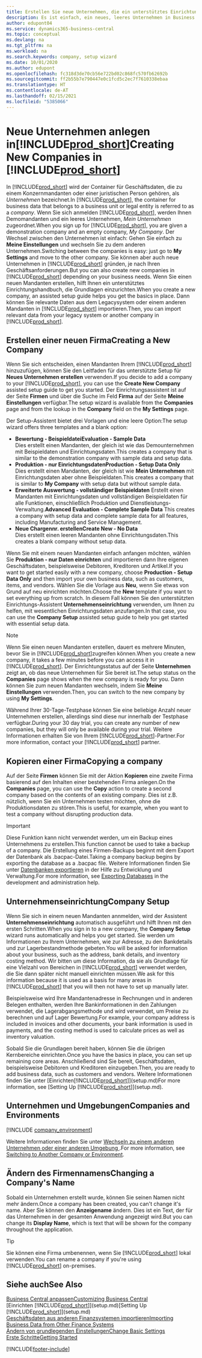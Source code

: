 ```yaml
---
title: Erstellen Sie neue Unternehmen, die ein unterstütztes Einrichtungshandbuch verwenden | Microsoft Docs
description: Es ist einfach, ein neues, leeres Unternehmen in Business Central. zu erstellen. Ein unterstütztes Einrichtungshandbuch hilft Ihnen Schritte für Schritt und Sie können Ihre vorhandenen Geschäftsdaten importieren.
author: edupont04
ms.service: dynamics365-business-central
ms.topic: conceptual
ms.devlang: na
ms.tgt_pltfrm: na
ms.workload: na
ms.search.keywords: company, setup wizard
ms.date: 10/01/2020
ms.author: edupont
ms.openlocfilehash: fc318d3de70cb56e722bd02c868fc570fb62692b
ms.sourcegitcommit: ff2b55b7e790447e0c1fcd5c2ec7f7610338ebaa
ms.translationtype: HT
ms.contentlocale: de-AT
ms.lasthandoff: 02/15/2021
ms.locfileid: "5385066"
---
```

# <a name="creating-new-companies-in-prod_short"></a><span data-ttu-id="2d2ae-104">Neue Unternehmen anlegen in[!INCLUDE[prod_short](includes/prod_short.md)]</span><span class="sxs-lookup"><span data-stu-id="2d2ae-104">Creating New Companies in [!INCLUDE[prod_short](includes/prod_short.md)]</span></span>

<span data-ttu-id="2d2ae-105">In [!INCLUDE[prod_short](includes/prod_short.md)] wird der Container für Geschäftsdaten, die zu einem Konzernmandanten oder einer juristischen Person gehören, als *Unternehmen* bezeichnet.</span><span class="sxs-lookup"><span data-stu-id="2d2ae-105">In [!INCLUDE[prod_short](includes/prod_short.md)], the container for business data that belongs to a business unit or legal entity is referred to as a *company*.</span></span> <span data-ttu-id="2d2ae-106">Wenn Sie sich anmelden [!INCLUDE[prod_short](includes/prod_short.md)], werden Ihnen Demomandanten und ein leeres Unternehmen, *Mein Unternehmen* zugeordnet.</span><span class="sxs-lookup"><span data-stu-id="2d2ae-106">When you sign up for [!INCLUDE[prod_short](includes/prod_short.md)], you are given a demonstration company and an empty company, *My Company*.</span></span> <span data-ttu-id="2d2ae-107">Der Wechsel zwischen den Unternehmen ist einfach: Gehen Sie einfach zu **Meine Einstellungen** und wechseln Sie zu dem anderen Unternehmen.</span><span class="sxs-lookup"><span data-stu-id="2d2ae-107">Switching between the companies is easy: just go to **My Settings** and move to the other company.</span></span> <span data-ttu-id="2d2ae-108">Sie können aber auch neue Unternehmen in [!INCLUDE[prod_short](includes/prod_short.md)] gründen, je nach Ihren Geschäftsanforderungen.</span><span class="sxs-lookup"><span data-stu-id="2d2ae-108">But you can also create new companies in [!INCLUDE[prod_short](includes/prod_short.md)] depending on your business needs.</span></span> <span data-ttu-id="2d2ae-109">Wenn Sie einen neuen Mandanten erstellen, hilft Ihnen ein unterstütztes Einrichtungshandbuch, die Grundlagen einzurichten.</span><span class="sxs-lookup"><span data-stu-id="2d2ae-109">When you create a new company, an assisted setup guide helps you get the basics in place.</span></span> <span data-ttu-id="2d2ae-110">Dann können Sie relevante Daten aus dem Legacysystem oder einem anderen Mandanten in [!INCLUDE[prod_short](includes/prod_short.md)] importieren.</span><span class="sxs-lookup"><span data-stu-id="2d2ae-110">Then, you can import relevant data from your legacy system or another company in [!INCLUDE[prod_short](includes/prod_short.md)].</span></span>  

## <a name="creating-a-new-company"></a><span data-ttu-id="2d2ae-111">Erstellen einer neuen Firma</span><span class="sxs-lookup"><span data-stu-id="2d2ae-111">Creating a New Company</span></span>

<span data-ttu-id="2d2ae-112">Wenn Sie sich entscheiden, einen Mandanten Ihrem [!INCLUDE[prod_short](includes/prod_short.md)] hinzuzufügen, können Sie den Leitfaden für das unterstützte Setup für **Neues Unternehmen erstellen** verwenden.</span><span class="sxs-lookup"><span data-stu-id="2d2ae-112">If you decide to add a company to your [!INCLUDE[prod_short](includes/prod_short.md)], you can use the **Create New Company** assisted setup guide to get you started.</span></span> <span data-ttu-id="2d2ae-113">Der Einrichtungsassistent ist auf der Seite **Firmen** und über die Suche im Feld **Firma** auf der Seite **Meine Einstellungen** verfügbar.</span><span class="sxs-lookup"><span data-stu-id="2d2ae-113">The setup wizard is available from the **Companies** page and from the lookup in the **Company** field on the **My Settings** page.</span></span>  

<span data-ttu-id="2d2ae-114">Der Setup-Assistent bietet drei Vorlagen und eine leere Option:</span><span class="sxs-lookup"><span data-stu-id="2d2ae-114">The setup wizard offers three templates and a blank option:</span></span>

- <span data-ttu-id="2d2ae-115">**Bewertung - Beispieldatei**</span><span class="sxs-lookup"><span data-stu-id="2d2ae-115">**Evaluation - Sample Data**</span></span>  
    <span data-ttu-id="2d2ae-116">Dies erstellt einen Mandanten, der gleich ist wie das Demounternehmen mit Beispieldaten und Einrichtungsdaten.</span><span class="sxs-lookup"><span data-stu-id="2d2ae-116">This creates a company that is similar to the demonstration company with sample data and setup data.</span></span>  
- <span data-ttu-id="2d2ae-117">**Produktion - nur Einrichtungsdaten**</span><span class="sxs-lookup"><span data-stu-id="2d2ae-117">**Production - Setup Data Only**</span></span>  
    <span data-ttu-id="2d2ae-118">Dies erstellt einen Mandanten, der gleich ist wie **Mein Unternehmen** mit Einrichtungsdaten aber ohne Beispieldaten.</span><span class="sxs-lookup"><span data-stu-id="2d2ae-118">This creates a company that is similar to **My Company** with setup data but without sample data.</span></span>
- <span data-ttu-id="2d2ae-119">**Erweiterte Auswertung - vollständiger Beispieldaten** Erstellt einen Mandanten mit Einrichtungsdaten und vollständigen Beispieldaten für alle Funktionen, einschließlich Produktion und Dienstleistungs-Verwaltung.</span><span class="sxs-lookup"><span data-stu-id="2d2ae-119">**Advanced Evaluation - Complete Sample Data** This creates a company with setup data and complete sample data for all features, including Manufacturing and Service Management.</span></span>
- <span data-ttu-id="2d2ae-120">**Neue Chargennr. erstellen**</span><span class="sxs-lookup"><span data-stu-id="2d2ae-120">**Create New - No Data**</span></span>  
    <span data-ttu-id="2d2ae-121">Dies erstellt einen leeren Mandanten ohne Einrichtungsdaten.</span><span class="sxs-lookup"><span data-stu-id="2d2ae-121">This creates a blank company without setup data.</span></span>  

<span data-ttu-id="2d2ae-122">Wenn Sie mit einem neuen Mandanten einfach anfangen möchten, wählen Sie **Produktion - nur Daten einrichten** und importieren dann Ihre eigenen Geschäftsdaten, beispielsweise Debitoren, Kreditoren und Artikel.</span><span class="sxs-lookup"><span data-stu-id="2d2ae-122">If you want to get started easily with a new company, choose **Production - Setup Data Only** and then import your own business data, such as customers, items, and vendors.</span></span> <span data-ttu-id="2d2ae-123">Wählen Sie die Vorlage aus **Neu**, wenn Sie etwas von Grund auf neu einrichten möchten.</span><span class="sxs-lookup"><span data-stu-id="2d2ae-123">Choose the **New** template if you want to set everything up from scratch.</span></span> <span data-ttu-id="2d2ae-124">In diesem Fall können Sie den unterstützten Einrichtungs-Assistent **Unternehmenseinrichtung** verwenden, um Ihnen zu helfen, mit wesentlichen Einrichtungsdaten anzufangen.</span><span class="sxs-lookup"><span data-stu-id="2d2ae-124">In that case, you can use the **Company Setup** assisted setup guide to help you get started with essential setup data.</span></span>  

> [!NOTE]  
> <span data-ttu-id="2d2ae-125">Wenn Sie einen neuen Mandanten erstellen, dauert es mehrere Minuten, bevor Sie in [!INCLUDE[prod_short](includes/prod_short.md)]zugreifen können.</span><span class="sxs-lookup"><span data-stu-id="2d2ae-125">When you create a new company, it takes a few minutes before you can access it in [!INCLUDE[prod_short](includes/prod_short.md)].</span></span> <span data-ttu-id="2d2ae-126">Der Einrichtungsstatus auf der Seite **Unternehmen** zeigt an, ob das neue Unternehmen für Sie bereit ist.</span><span class="sxs-lookup"><span data-stu-id="2d2ae-126">The setup status on the **Companies** page shows when the new company is ready for you.</span></span> <span data-ttu-id="2d2ae-127">Dann können Sie zum neuen Mandanten wechseln, indem Sie **Meine Einstellungen** verwenden.</span><span class="sxs-lookup"><span data-stu-id="2d2ae-127">Then, you can switch to the new company by using **My Settings**.</span></span>  

<span data-ttu-id="2d2ae-128">Während Ihrer 30-Tage-Testphase können Sie eine beliebige Anzahl neuer Unternehmen erstellen, allerdings sind diese nur innerhalb der Testphase verfügbar.</span><span class="sxs-lookup"><span data-stu-id="2d2ae-128">During your 30 day trial, you can create any number of new companies, but they will only be available during your trial.</span></span> <span data-ttu-id="2d2ae-129">Weitere Informationen erhalten Sie von Ihrem [!INCLUDE[prod_short](includes/prod_short.md)]-Partner.</span><span class="sxs-lookup"><span data-stu-id="2d2ae-129">For more information, contact your [!INCLUDE[prod_short](includes/prod_short.md)] partner.</span></span>  

## <a name="copying-a-company"></a><span data-ttu-id="2d2ae-130">Kopieren einer Firma</span><span class="sxs-lookup"><span data-stu-id="2d2ae-130">Copying a company</span></span>

<span data-ttu-id="2d2ae-131">Auf der Seite **Firmen** können Sie mit der Aktion **Kopieren** eine zweite Firma basierend auf den Inhalten einer bestehenden Firma anlegen.</span><span class="sxs-lookup"><span data-stu-id="2d2ae-131">On the **Companies** page, you can use the **Copy** action to create a second company based on the contents of an existing company.</span></span> <span data-ttu-id="2d2ae-132">Dies ist z.B. nützlich, wenn Sie ein Unternehmen testen möchten, ohne die Produktionsdaten zu stören.</span><span class="sxs-lookup"><span data-stu-id="2d2ae-132">This is useful, for example, when you want to test a company without disrupting production data.</span></span>

> [!Important]
> <span data-ttu-id="2d2ae-133">Diese Funktion kann nicht verwendet werden, um ein Backup eines Unternehmens zu erstellen.</span><span class="sxs-lookup"><span data-stu-id="2d2ae-133">This function cannot be used to take a backup of a company.</span></span> <span data-ttu-id="2d2ae-134">Die Erstellung eines Firmen-Backups beginnt mit dem Export der Datenbank als .bacpac-Datei.</span><span class="sxs-lookup"><span data-stu-id="2d2ae-134">Taking a company backup begins by exporting the database as a .bacpac file.</span></span> <span data-ttu-id="2d2ae-135">Weitere Informationen finden Sie unter [Datenbanken exportieren](/dynamics365/business-central/dev-itpro/administration/tenant-admin-center-database-export) in der Hilfe zu Entwicklung und Verwaltung.</span><span class="sxs-lookup"><span data-stu-id="2d2ae-135">For more information, see [Exporting Databases](/dynamics365/business-central/dev-itpro/administration/tenant-admin-center-database-export) in the development and administration help.</span></span>

## <a name="company-setup"></a><span data-ttu-id="2d2ae-136">Unternehmenseinrichtung</span><span class="sxs-lookup"><span data-stu-id="2d2ae-136">Company Setup</span></span>

<span data-ttu-id="2d2ae-137">Wenn Sie sich in einem neuen Mandanten annmelden, wird der Assistent **Unternehmenseinrichtung** automatisch ausgeführt und hilft Ihnen mit den ersten Schritten.</span><span class="sxs-lookup"><span data-stu-id="2d2ae-137">When you sign in to a new company, the **Company Setup** wizard runs automatically and helps you get started.</span></span> <span data-ttu-id="2d2ae-138">Sie werden um Informationen zu Ihrem Unternehmen, wie zur Adresse, zu den Bankdetails und zur  Lagerbestandmethode gebeten.</span><span class="sxs-lookup"><span data-stu-id="2d2ae-138">You will be asked for information about your business, such as the address, bank details, and inventory costing method.</span></span> <span data-ttu-id="2d2ae-139">Wir bitten um diese Information, da sie als Grundlage für eine Vielzahl von Bereichen in [!INCLUDE[prod_short](includes/prod_short.md)] verwendet werden, die Sie dann später nicht manuell einrichten müssen.</span><span class="sxs-lookup"><span data-stu-id="2d2ae-139">We ask for this information because it is used as a basis for many areas in [!INCLUDE[prod_short](includes/prod_short.md)] that you will then not have to set up manually later.</span></span>  

<span data-ttu-id="2d2ae-140">Beispielsweise wird Ihre Mandantenadresse in Rechnungen und in anderen Belegen enthalten, werden Ihre Bankinformationen in den Zahlungen verwendet, die Lagerabgangsmethode und wird verwendet, um Preise zu berechnen und auf Lager Bewertung.</span><span class="sxs-lookup"><span data-stu-id="2d2ae-140">For example, your company address is included in invoices and other documents, your bank information is used in payments, and the costing method is used to calculate prices as well as inventory valuation.</span></span>  

<span data-ttu-id="2d2ae-141">Sobald Sie die Grundlagen bereit haben, können Sie die übrigen Kernbereiche einrichten.</span><span class="sxs-lookup"><span data-stu-id="2d2ae-141">Once you have the basics in place, you can set up remaining core areas.</span></span> <span data-ttu-id="2d2ae-142">Anschließend sind Sie bereit, Geschäftsdaten, beispielsweise Debitoren und Kreditoren einzugeben.</span><span class="sxs-lookup"><span data-stu-id="2d2ae-142">Then, you are ready to add business data, such as customers and vendors.</span></span> <span data-ttu-id="2d2ae-143">Weitere Informationen finden Sie unter [Einrichten[!INCLUDE[prod_short](includes/prod_short.md)]](setup.md)</span><span class="sxs-lookup"><span data-stu-id="2d2ae-143">For more information, see [Setting Up [!INCLUDE[prod_short](includes/prod_short.md)]](setup.md).</span></span>  

## <a name="companies-and-environments"></a><span data-ttu-id="2d2ae-144">Unternehmen und Umgebungen</span><span class="sxs-lookup"><span data-stu-id="2d2ae-144">Companies and Environments</span></span>

[!INCLUDE [company_environment](includes/company_environment.md)]

<span data-ttu-id="2d2ae-145">Weitere Informationen finden Sie unter [Wechseln zu einem anderen Unternehmen oder einer anderen Umgebung ](ui-organization-switch.md).</span><span class="sxs-lookup"><span data-stu-id="2d2ae-145">For more information, see [Switching to Another Company or Environment](ui-organization-switch.md).</span></span> 

## <a name="changing-a-companys-name"></a><span data-ttu-id="2d2ae-146">Ändern des Firmennamens</span><span class="sxs-lookup"><span data-stu-id="2d2ae-146">Changing a Company's Name</span></span>

<span data-ttu-id="2d2ae-147">Sobald ein Unternehmen erstellt wurde, können Sie seinen Namen nicht mehr ändern.</span><span class="sxs-lookup"><span data-stu-id="2d2ae-147">Once a company has been created, you can't change it's name.</span></span> <span data-ttu-id="2d2ae-148">Aber Sie können den **Anzeigename** ändern. Dies ist ein Text, der für das Unternehmen in der gesamten Anwendung angezeigt wird.</span><span class="sxs-lookup"><span data-stu-id="2d2ae-148">But you can change its **Display Name**, which is text that will be shown for the company throughout the application.</span></span>  

> [!TIP]
> <span data-ttu-id="2d2ae-149">Sie können eine Firma umbenennen, wenn Sie [!INCLUDE[prod_short](includes/prod_short.md)] lokal verwenden.</span><span class="sxs-lookup"><span data-stu-id="2d2ae-149">You can rename a company if you're using [!INCLUDE[prod_short](includes/prod_short.md)] on-premises.</span></span>

## <a name="see-also"></a><span data-ttu-id="2d2ae-150">Siehe auch</span><span class="sxs-lookup"><span data-stu-id="2d2ae-150">See Also</span></span>

[<span data-ttu-id="2d2ae-151">Business Central anpassen</span><span class="sxs-lookup"><span data-stu-id="2d2ae-151">Customizing Business Central</span></span>](ui-customizing-overview.md)  
<span data-ttu-id="2d2ae-152">[Einrichten [!INCLUDE[prod_short](includes/prod_short.md)]](setup.md)</span><span class="sxs-lookup"><span data-stu-id="2d2ae-152">[Setting Up [!INCLUDE[prod_short](includes/prod_short.md)]](setup.md)</span></span>  
[<span data-ttu-id="2d2ae-153">Geschäftsdaten aus anderen Finanzsystemen importieren</span><span class="sxs-lookup"><span data-stu-id="2d2ae-153">Importing Business Data from Other Finance Systems</span></span>](across-import-data-configuration-packages.md)  
[<span data-ttu-id="2d2ae-154">Ändern von grundlegenden Einstellungen</span><span class="sxs-lookup"><span data-stu-id="2d2ae-154">Change Basic Settings</span></span>](ui-change-basic-settings.md)  
[<span data-ttu-id="2d2ae-155">Erste Schritte</span><span class="sxs-lookup"><span data-stu-id="2d2ae-155">Getting Started</span></span>](product-get-started.md)  


[!INCLUDE[footer-include](includes/footer-banner.md)]